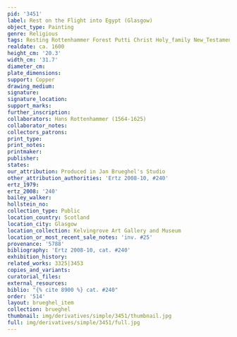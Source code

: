 ```yaml
---
pid: '3451'
label: Rest on the Flight into Egypt (Glasgow)
object_type: Painting
genre: Religious
tags: Resting Rottenhammer Forest Putti Christ Holy_family New_Testament Virgin_Mary
realdate: ca. 1600
height_cm: '20.3'
width_cm: '31.7'
diameter_cm: 
plate_dimensions: 
support: Copper
drawing_medium: 
signature: 
signature_location: 
support_marks: 
further_inscription: 
collaborators: Hans Rottenhammer (1564-1625)
collaborator_notes: 
collectors_patrons: 
print_type: 
print_notes: 
printmaker: 
publisher: 
states: 
our_attribution: Produced in Jan Brueghel's Studio
other_attribution_authorities: 'Ertz 2008-10, #240'
ertz_1979: 
ertz_2008: '240'
bailey_walker: 
hollstein_no: 
collection_type: Public
location_country: Scotland
location_city: Glasgow
location_collection: Kelvingrove Art Gallery and Museum
location_or_most_recent_sale_notes: 'inv. #25'
provenance: '5788'
bibliography: 'Ertz 2008-10, cat. #240'
exhibition_history: 
related_works: 3325|3453
copies_and_variants: 
curatorial_files: 
external_resources: 
biblio: "{% cite 8900 %} cat. #240"
order: '514'
layout: brueghel_item
collection: brueghel
thumbnail: img/derivatives/simple/3451/thumbnail.jpg
full: img/derivatives/simple/3451/full.jpg
---
```

